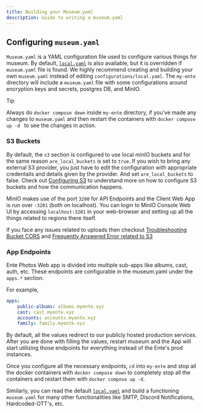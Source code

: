 ```yaml
---
title: Building your Museum.yaml
description: Guide to writing a museum.yaml
---
```


## Configuring `museum.yaml`

`Museum.yaml` is a YAML configuration file used to configure various things for museum. 
By default, [`local.yaml`](https://github.com/ente-io/ente/tree/main/server/configurations/local.yaml) 
is also available, but  it is overridden if `museum.yaml` file is found. We highly 
recommend creating and building your own `museum.yaml` instead of editing `configurations/local.yaml`. 
The `my-ente` directory will include a `museum.yaml` file with some configurations around encryption 
keys and secrets, postgres DB, and MinIO.

> [!TIP]
> Always do `docker compose down` inside `my-ente` directory, if you've made any changes to `museum.yaml`
> and then restart the containers with `docker compose up -d ` to see the changes in action.

### S3 Buckets

By default, the `s3` section is configured to use local minIO buckets and for the same reason 
`are_local_buckets`  is set to `true`.  If you wish to bring any external S3 provider, 
you just have to edit the configuration with appropriate credentails and details given by the provider. 
And set `are_local_buckets` to false.  Check out [Configuring S3](/self-hosting/guides/configuring-s3.md) 
to understand more on how to configure S3 buckets and how the communication happens.

MinIO makes use of the port `3200` for API Endpoints and the Client Web App is run over `:3201` 
(both on localhost). You can login to MinIO Console Web UI by accessing `localhost:3201` in your web-browser
and setting up all the things related to regions there itself.

If you face any issues related to uploads then checkout 
[Troubleshooting Bucket CORS](/self-hosting/troubleshooting/bucket-cors) and 
[Frequently Answered Error related to S3](/self-hosting/guides/configuring-s3#fae-frequently-answered-errors)

### App Endpoints

Ente Photos Web app is divided into multiple sub-apps like albums, cast, auth, etc.
These endpoints are configurable in the museum.yaml under the `apps.*` section.

For example, 

```yaml
apps:
    public-albums: albums.myente.xyz
    cast: cast.myente.xyz
    accounts: accounts.myente.xyz
    family: family.myente.xyz
```

By default, all the values redirect to our publicly hosted production services. 
After you are done with filling the values, restart museum and the App will start utilizing
those endpoints for everything instead of the Ente's prod instances.

Once you configure all the necessary endpoints, `cd` into `my-ente` and  stop all the docker 
containers with `docker compose down` to completely stop all the containers and restart them 
with `docker compose up -d`. 

Similarly, you can read the default [`local.yaml`](https://github.com/ente-io/ente/tree/main/server/configurations/local.yaml) 
and build a functioning `museum.yaml` for many other functionalities like SMTP, Discord
Notifications, Hardcoded-OTT's, etc.